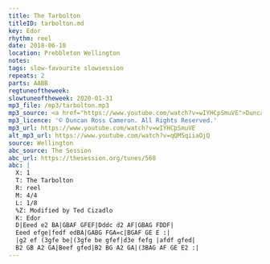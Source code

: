 ```yaml
---
title: The Tarbolton
titleID: tarbolton.md
key: Edor
rhythm: reel
date: 2018-06-10
location: Prebbleton Wellington
notes:
tags: slow-favourite slowsession
repeats: 2
parts: AABB
regtuneoftheweek:
slowtuneoftheweek: 2020-01-31
mp3_file: /mp3/tarbolton.mp3
mp3_source: <a href="https://www.youtube.com/watch?v=wIYHCpSmuVE">Duncan Ross Cameron</a>
mp3_licence: '© Duncan Ross Cameron. All Rights Reserved.'
mp3_url: https://www.youtube.com/watch?v=wIYHCpSmuVE
alt_mp3_url: https://www.youtube.com/watch?v=qQM5qiiaOjQ
source: Wellington
abc_source: The Session
abc_url: https://thesession.org/tunes/560
abc: |
  X: 1
  T: The Tarbolton
  R: reel
  M: 4/4
  L: 1/8
  %Z: Modified by Ted Cizadlo
  K: Edor
  D|Eeed e2 BA|GBAF GFEF|Dddc d2 AF|GBAG FDDF|
  Eeed efge|fedf edBA|GABG FGA=c|BGAF GE E :|
  |g2 ef (3gfe be|(3gfe be gfef|d3e fefg |afdf gfed|
  B2 GB A2 GA|Beef gfed|B2 BG A2 GA|(3BAG AF GE E2 :|
---
```

